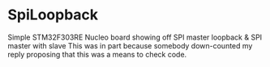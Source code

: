 # SpiLoopback
Simple STM32F303RE Nucleo board showing off SPI master loopback &amp; SPI master with slave
This was in part because somebody down-counted my reply proposing that this was a means to check code.
